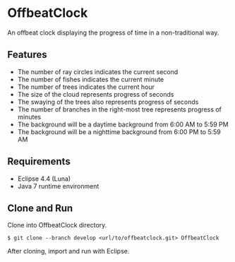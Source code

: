 # OffbeatClock

An offbeat clock displaying the progress of time in a non-traditional way.

## Features

* The number of ray circles indicates the current second
* The number of fishes indicates the current minute
* The number of trees indicates the current hour
* The size of the cloud represents progress of seconds
* The swaying of the trees also represents progress of seconds
* The number of branches in the right-most tree represents progress of minutes
* The background will be a daytime background from 6:00 AM to 5:59 PM
* The background will be a nighttime background from 6:00 PM to 5:59 AM

## Requirements

* Eclipse 4.4 (Luna)
* Java 7 runtime environment

## Clone and Run

Clone into OffbeatClock directory.

```
$ git clone --branch develop <url/to/offbeatclock.git> OffbeatClock
```

After cloning, import and run with Eclipse.

